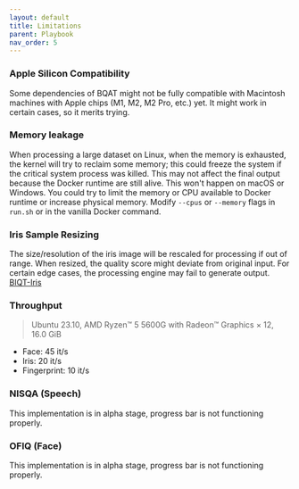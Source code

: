 ```yaml
---
layout: default
title: Limitations
parent: Playbook
nav_order: 5
---
```


### Apple Silicon Compatibility

Some dependencies of BQAT might not be fully compatible with Macintosh machines with Apple chips (M1, M2, M2 Pro, etc.) yet. It might work in certain cases, so it merits trying.  

### Memory leakage

When processing a large dataset on Linux, when the memory is exhausted, the kernel will try to reclaim some memory; this could freeze the system if the critical system process was killed. This may not affect the final output because the Docker runtime are still alive. This won't happen on macOS or Windows. You could try to limit the memory or CPU available to Docker runtime or increase physical memory. Modify `--cpus` or `--memory` flags in `run.sh` or in the vanilla Docker command.

### Iris Sample Resizing

The size/resolution of the iris image will be rescaled for processing if out of range. When resized, the quality score might deviate from original input. For certain edge cases, the processing engine may fail to generate output. [BIQT-Iris](https://github.com/mitre/biqt-iris)

### Throughput

> Ubuntu 23.10, AMD Ryzen™ 5 5600G with Radeon™ Graphics × 12, 16.0 GiB

+ Face: 45 it/s
+ Iris: 20 it/s
+ Fingerprint: 10 it/s

### NISQA (Speech)

This implementation is in alpha stage, progress bar is not functioning properly.

### OFIQ (Face)

This implementation is in alpha stage, progress bar is not functioning properly.
